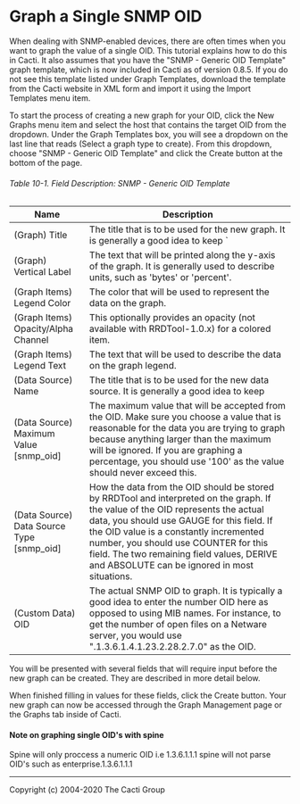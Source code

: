 # Graph a Single SNMP OID

When dealing with SNMP-enabled devices, there are often times when you want to
graph the value of a single OID. This tutorial explains how to do this in
Cacti. It also assumes that you have the "SNMP - Generic OID Template" graph
template, which is now included in Cacti as of version 0.8.5. If you do not see
this template listed under Graph Templates, download the template from the
Cacti website in XML form and import it using the Import Templates menu item.

To start the process of creating a new graph for your OID, click the New Graphs
menu item and select the host that contains the target OID from the dropdown.
Under the Graph Templates box, you will see a dropdown on the last line that
reads (Select a graph type to create). From this dropdown, choose "SNMP -
Generic OID Template" and click the Create button at the bottom of the page.

###### Table 10-1. Field Description: SNMP - Generic OID Template

Name | Description
--- | ---
(Graph) Title | The title that is to be used for the new graph. It is generally a good idea to keep `|host_description|` in the title, as to make the graph easier to identify later.
(Graph) Vertical Label | The text that will be printed along the y-axis of the graph. It is generally used to describe units, such as 'bytes' or 'percent'.
(Graph Items) Legend Color | The color that will be used to represent the data on the graph.
(Graph Items) Opacity/Alpha Channel | This optionally provides an opacity (not available with RRDTool-1.0.x) for a colored item.
(Graph Items) Legend Text | The text that will be used to describe the data on the graph legend.
(Data Source) Name | The title that is to be used for the new data source. It is generally a good idea to keep |host_description| in the title, as to make the data source easier to identify later.
(Data Source) Maximum Value [snmp_oid] | The maximum value that will be accepted from the OID. Make sure you choose a value that is reasonable for the data you are trying to graph because anything larger than the maximum will be ignored. If you are graphing a percentage, you should use '100' as the value should never exceed this.
(Data Source) Data Source Type [snmp_oid] | How the data from the OID should be stored by RRDTool and interpreted on the graph. If the value of the OID represents the actual data, you should use GAUGE for this field. If the OID value is a constantly incremented number, you should use COUNTER for this field. The two remaining field values, DERIVE and ABSOLUTE can be ignored in most situations.
(Custom Data) OID | The actual SNMP OID to graph. It is typically a good idea to enter the number OID here as opposed to using MIB names. For instance, to get the number of open files on a Netware server, you would use ".1.3.6.1.4.1.23.2.28.2.7.0" as the OID.

You will be presented with several fields that will require input before the
new graph can be created. They are described in more detail below.

When finished filling in values for these fields, click the Create button. Your
new graph can now be accessed through the Graph Management page or the Graphs
tab inside of Cacti.

#### Note on graphing single OID's with spine

Spine will only proccess a numeric OID i.e 1.3.6.1.1.1 spine will not parse OID's such as enterprise.1.3.6.1.1.1 

---
Copyright (c) 2004-2020 The Cacti Group
